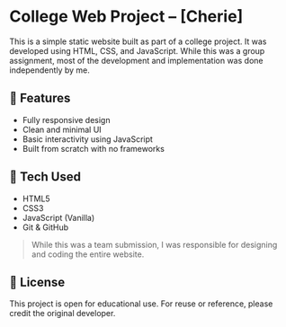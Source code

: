 # College Web Project – [Cherie]

This is a simple static website built as part of a college project. It was developed using HTML, CSS, and JavaScript. While this was a group assignment, most of the development and implementation was done independently by me.

## 📌 Features

- Fully responsive design
- Clean and minimal UI
- Basic interactivity using JavaScript
- Built from scratch with no frameworks

## 🔧 Tech Used

- HTML5
- CSS3
- JavaScript (Vanilla)
- Git & GitHub

> While this was a team submission, I was responsible for designing and coding the entire website.

## 📄 License

This project is open for educational use. For reuse or reference, please credit the original developer.

